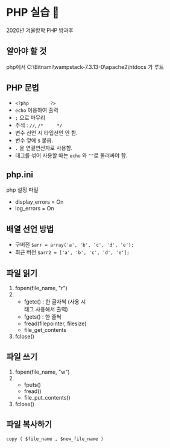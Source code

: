 # PHP 실습 :file_folder:
2020년 겨울방학 PHP 방과후


## 알아야 할 것
php에서 C:\Bitnami\wampstack-7.3.13-0\apache2\htdocs 가 루트


## PHP 문법
* ```<?php        ?>```
* ```echo``` 이용하여 출력
* ```;``` 으로 마무리
* 주석 : ```//```, ```/*     */```
* 변수 선언 시 타입선언 안 함.
* 변수 앞에 ```$``` 붙음.
* ```.``` 을 연결연산자로 사용함.
* 태그를 섞어 사용할 때는 ```echo``` 와 ```""```로 둘러싸야 함.


## php.ini
php 설정 파일
* display_errors = On
* log_errors = On


## 배열 선언 방법
* 구버전
  ```$arr = array('a', 'b', 'c', 'd', 'e');```
* 최근 버전
```$arr2 = ['a', 'b', 'c', 'd', 'e'];```


## 파일 읽기
1. fopen(file_name, "r")
2.  * fgetc() : 한 글자씩 (사용 시 <br> 태그 사용해서 출력)
    * fgets() : 한 줄씩
    * fread(filepointer, filesize)
    * file_get_contents
3. fclose()


## 파일 쓰기
1. fopen(file_name, "w")
2.  * fputs()
    * fread()
    * file_put_contents()
3. fclose()


## 파일 복사하기
```copy ( $file_name , $new_file_name )```
